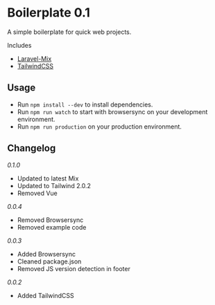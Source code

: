 Boilerplate 0.1
=======================

A simple boilerplate for quick web projects.

Includes
* [Laravel-Mix](https://github.com/JeffreyWay/laravel-mix)
* [TailwindCSS](https://github.com/tailwindcss/tailwindcss)

## Usage

* Run `npm install --dev` to install dependencies. 
* Run `npm run watch` to start with browsersync on your development environment.
* Run `npm run production` on your production environment.

## Changelog
*0.1.0*
- Updated to latest Mix
- Updated to Tailwind 2.0.2
- Removed Vue

*0.0.4*
- Removed Browsersync
- Removed example code

*0.0.3*
- Added Browsersync
- Cleaned package.json
- Removed JS version detection in footer

*0.0.2*
- Added TailwindCSS